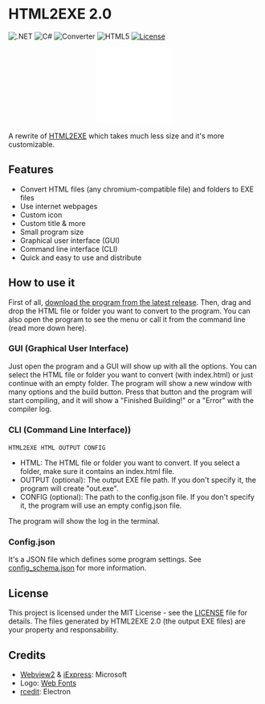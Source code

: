 # HTML2EXE 2.0
![.NET](https://img.shields.io/badge/.NET-5C2D91?style=for-the-badge&logo=.net&logoColor=white)
![C#](https://img.shields.io/badge/c%23-%23239120.svg?style=for-the-badge&logo=csharp&logoColor=white)
![Converter](https://img.shields.io/badge/converter-gray?style=for-the-badge)
![HTML5](https://img.shields.io/badge/html5-%23E34F26.svg?style=for-the-badge&logo=html5&logoColor=white)
[![License](https://img.shields.io/github/license/jgc777/HTML2EXE-2.0?style=for-the-badge)](./LICENSE)

<p align="center"><img src="icon.png" width="150"></p>

A rewrite of [HTML2EXE](https://jgc.corefn.xyz/HTML2EXE) which takes much less size and it's more customizable.

## Features
- Convert HTML files (any chromium-compatible file) and folders to EXE files
- Use internet webpages
- Custom icon
- Custom title & more
- Small program size
- Graphical user interface (GUI)
- Command line interface (CLI)
- Quick and easy to use and distribute

## How to use it
First of all, [download the program from the latest release](https://github.com/jgc777/HTML2EXE-2.0/releases/latest/). Then, drag and drop the HTML file or folder you want to convert to the program. You can also open the program to see the menu or call it from the command line (read more down here).

### GUI (Graphical User Interface)
Just open the program and a GUI will show up with all the options. You can select the HTML file or folder you want to convert (with index.html) or just continue with an empty folder. The program will show a new window with many options and the build button. Press that button and the program will start compiling, and it will show a "Finished Building!" or a "Error" with the compiler log.

### CLI (Command Line Interface))
`HTML2EXE HTML OUTPUT CONFIG`

- HTML: The HTML file or folder you want to convert. If you select a folder, make sure it contains an index.html file.
- OUTPUT (optional): The output EXE file path. If you don't specify it, the program will create "out.exe".
- CONFIG (optional): The path to the config.json file. If you don't specify it, the program will use an empty config.json file.

The program will show the log in the terminal.

### Config.json
It's a JSON file which defines some program settings. See [config_schema.json](config_schema.json) for more information.

## License
This project is licensed under the MIT License - see the [LICENSE](LICENSE) file for details. The files generated by HTML2EXE 2.0 (the output EXE files) are your property and responsability.

## Credits
- [Webview2](https://developer.microsoft.com/es-es/microsoft-edge/webview2) & [iExpress](https://es.wikipedia.org/wiki/IExpress): Microsoft
- Logo: [Web Fonts](http://www.onlinewebfonts.com)
- [rcedit](https://github.com/electron/rcedit): Electron
